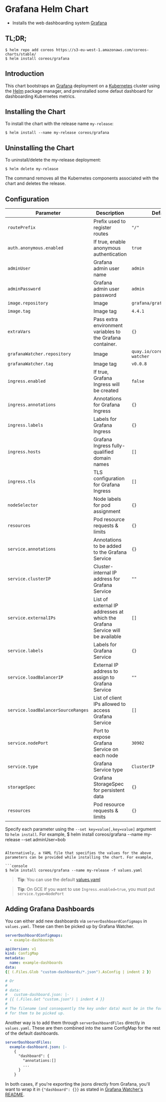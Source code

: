 # Grafana Helm Chart

* Installs the web dashboarding system [Grafana](http://grafana.org/)

## TL;DR;

```console
$ helm repo add coreos https://s3-eu-west-1.amazonaws.com/coreos-charts/stable/
$ helm install coreos/grafana
```
## Introduction

This chart bootstraps an [Grafana](http://grafana.org) deployment on a [Kubernetes](http://kubernetes.io) cluster using the [Helm](https://helm.sh) package manager, and preinstalled some defaut dashboard for dashboarding Kubernetes metrics.

## Installing the Chart

To install the chart with the release name `my-release`:

```console
$ helm install --name my-release coreos/grafana
```

## Uninstalling the Chart

To uninstall/delete the my-release deployment:

```console
$ helm delete my-release
```

The command removes all the Kubernetes components associated with the chart and deletes the release.


## Configuration

Parameter | Description | Default
--- | --- | ---
`routePrefix` | Prefix used to register routes | `"/"`
`auth.anonymous.enabled` | If true, enable anonymous authentication | `true`
`adminUser` | Grafana admin user name | `admin`
`adminPassword` | Grafana admin user password | `admin`
`image.repository` | Image | `grafana/grafana`
`image.tag` | Image tag | `4.4.1`
`extraVars` | Pass extra environment variables to the Grafana container. | `{}`
`grafanaWatcher.repository` | Image | `quay.io/coreos/grafana-watcher`
`grafanaWatcher.tag` | Image tag | `v0.0.8`
`ingress.enabled` | If true, Grafana Ingress will be created | `false`
`ingress.annotations` | Annotations for Grafana Ingress | `{}`
`ingress.labels` | Labels for Grafana Ingress | `{}`
`ingress.hosts` | Grafana Ingress fully-qualified domain names | `[]`
`ingress.tls` | TLS configuration for Grafana Ingress | `[]`
`nodeSelector` | Node labels for pod assignment | `{}`
`resources` | Pod resource requests & limits | `{}`
`service.annotations` | Annotations to be added to the Grafana Service | `{}`
`service.clusterIP` | Cluster-internal IP address for Grafana Service | `""`
`service.externalIPs` | List of external IP addresses at which the Grafana Service will be available | `[]`
`service.labels` | Labels for Grafana Service | `{}`
`service.loadBalancerIP` | External IP address to assign to Grafana Service | `""`
`service.loadBalancerSourceRanges` | List of client IPs allowed to access Grafana Service | `[]`
`service.nodePort` | Port to expose Grafana Service on each node | `30902`
`service.type` | Grafana Service type | `ClusterIP`
`storageSpec` | Grafana StorageSpec for persistent data | `{}`
`resources` | Pod resource requests & limits | `{}`

Specify each parameter using the `--set key=value[,key=value]` argument to `helm install`. For example,
$ helm install coreos/grafana --name my-release --set adminUser=bob
```

Alternatively, a YAML file that specifies the values for the above parameters can be provided while installing the chart. For example,

```console
$ helm install coreos/grafana --name my-release -f values.yaml
```

> **Tip**: You can use the default [values.yaml](values.yaml)

> **Tip**: On GCE If you want to  use  `Ingress.enabled=true`, you must put `service.type=NodePort`

## Adding Grafana Dashboards

You can either add new dashboards via `serverDashboardConfigmaps` in `values.yaml`. These can then be
picked up by Grafana Watcher.

```yaml
serverDashboardConfigmaps:
  - example-dashboards
```

```yaml
apiVersion: v1
kind: ConfigMap
metadata:
  name: example-dashboards
data:
{{ (.Files.Glob "custom-dashboards/*.json").AsConfig | indent 2 }}

# Or
#
# data:
#   custom-dashboard.json: |-
# {{ (.Files.Get "custom.json") | indent 4 }}
#
# The filename (and consequently the key under data) must be in the format `xxx-dashboard.json` or `xxx-datasource.json`
# for them to be picked up.
```

Another way is to add them through `serverDashboardFiles` directly in `values.yaml`. These are then combined
into the same ConfigMap for the rest of the default dashboards.

```yaml
serverDashboardFiles:
  example-dashboard.json: |-
    {
      "dashboard": {
        "annotations:[]
        ...
      }
    }
```

In both cases, if you're exporting the jsons directly from Grafana, you'll want to wrap it in `{"dashboard": {}}`
as stated in [Grafana Watcher's README](https://github.com/coreos/prometheus-operator/tree/master/contrib/grafana-watcher).
